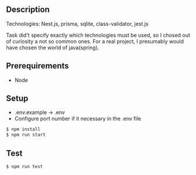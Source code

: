 ## Description

Technologies: Nest.js, prisma, sqlite, class-validator, jest.js

Task did't specify exactly which technologies must be used, so I chosed out of curiosity a not so common ones. For a real project, I presumably would have chosen the world of java(spring).

## Prerequirements

- Node

## Setup

- .env.example -> .env
- Configure port number if it necessary in the .env file
```bash
$ npm install
$ npm run start
```
## Test

```bash
$ npm run test
```
